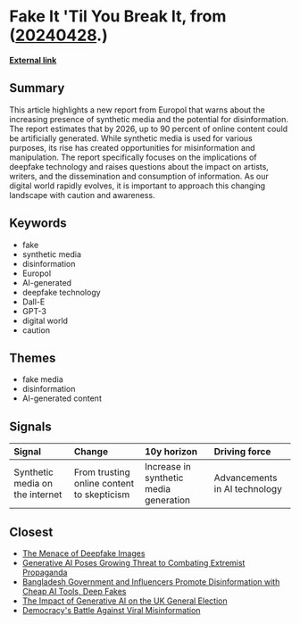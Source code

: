 # __Fake It 'Til You Break It__, from ([20240428](https://kghosh.substack.com/p/20240428).)

__[External link](https://futurism.com/the-byte/experts-90-online-content-ai-generated?utm_source=substack&utm_medium=email)__



## Summary

This article highlights a new report from Europol that warns about the increasing presence of synthetic media and the potential for disinformation. The report estimates that by 2026, up to 90 percent of online content could be artificially generated. While synthetic media is used for various purposes, its rise has created opportunities for misinformation and manipulation. The report specifically focuses on the implications of deepfake technology and raises questions about the impact on artists, writers, and the dissemination and consumption of information. As our digital world rapidly evolves, it is important to approach this changing landscape with caution and awareness.

## Keywords

* fake
* synthetic media
* disinformation
* Europol
* AI-generated
* deepfake technology
* Dall-E
* GPT-3
* digital world
* caution

## Themes

* fake media
* disinformation
* AI-generated content

## Signals

| Signal                          | Change                                     | 10y horizon                            | Driving force                 |
|:--------------------------------|:-------------------------------------------|:---------------------------------------|:------------------------------|
| Synthetic media on the internet | From trusting online content to skepticism | Increase in synthetic media generation | Advancements in AI technology |

## Closest

* [The Menace of Deepfake Images](14889902198ab8b6f7991b108f6ebb02)
* [Generative AI Poses Growing Threat to Combating Extremist Propaganda](4aae935ffedd7227301fe1eb6647d69f)
* [Bangladesh Government and Influencers Promote Disinformation with Cheap AI Tools, Deep Fakes](299ee0a175c6ba617e28713566f23557)
* [The Impact of Generative AI on the UK General Election](9bcd0e8850a5de2296f414bfeeff7567)
* [Democracy's Battle Against Viral Misinformation](56d1a28746cd95ebaa3d62a4e1f91c3a)